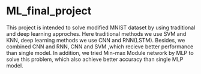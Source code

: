 # ML_final_project
   This project is intended to solve modified MNIST dataset by using traditional and deep learning approches.
Here traditional methods we use SVM and KNN, deep learning methods we use CNN and RNN(LSTM).
Besides, we combined CNN and RNN, CNN and SVM ,which recieve better performance than single model.
In addition, we tried Min-max Module network by MLP to solve this problem, which also achieve better accuracy than single MLP model.
